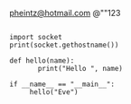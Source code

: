 pheintz@hotmail.com
@""123
```run-python

import socket
print(socket.gethostname())

def hello(name):
       print("Hello ", name)

if __name__ == "__main__":
     hello("Eve")
	 
```